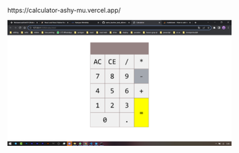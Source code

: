 <div> 
<p>https://calculator-ashy-mu.vercel.app/</p>
</div>

![imagecalculaor](https://github.com/Ranto12/ranto_hactive_task_all/blob/master/sesi-2-javascript/Screenshot%20(543).png)
